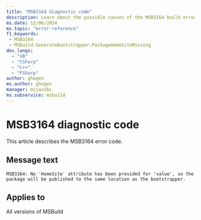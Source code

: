 ```yaml
---
title: "MSB3164 diagnostic code"
description: Learn about the possible causes of the MSB3164 build error, and get troubleshooting tips.
ms.date: 12/06/2024
ms.topic: "error-reference"
f1_keywords:
 - MSB3164
 - MSBuild.GenerateBootstrapper.PackageHomeSiteMissing
dev_langs:
  - "VB"
  - "CSharp"
  - "C++"
  - "FSharp"
author: ghogen
ms.author: ghogen
manager: mijacobs
ms.subservice: msbuild
---
```


# MSB3164 diagnostic code

<!-- :::ErrorDefinitionDescription::: -->
<!-- :::editable-content name="introDescription"::: -->
This article describes the MSB3164 error code.
<!-- :::editable-content-end::: -->

## Message text

`MSB3164: No 'HomeSite' attribute has been provided for 'value', so the package will be published to the same location as the bootstrapper.`

<!-- :::editable-content name="postOutputDescription"::: -->
<!--
{StrBegin="MSB3164: "}
-->
<!-- :::editable-content-end::: -->
<!-- :::ErrorDefinitionDescription-end::: -->

## Applies to

All versions of MSBuild
